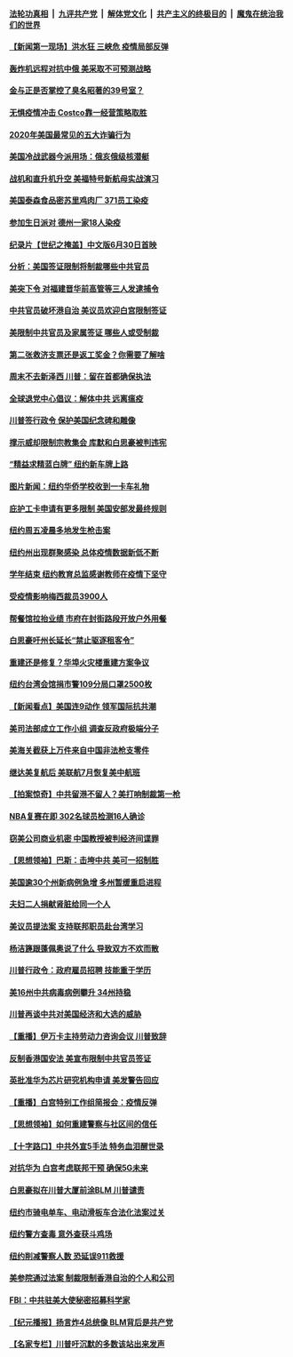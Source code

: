 

####  [法轮功真相](../../../../basic/blob/master/README.md?t=06282102) &nbsp;|&nbsp; [九评共产党](../../../../9ping.md/blob/master/README.md?t=06282102) &nbsp;|&nbsp; [解体党文化](../../../../jtdwh.md/blob/master/README.md?t=06282102)  &nbsp;|&nbsp; [共产主义的终极目的](../../../../gczydzjmd.md/blob/master/README.md?t=06282102) &nbsp;|&nbsp; [魔鬼在统治我们的世界](../../../../mgztzwmdsj.md/blob/master/README.md?t=06282102) 

#### [【新闻第一现场】洪水狂 三峡危 疫情局部反弹](../pages/nsc412/n12217350.md?t=06282102) 

#### [轰炸机远程对抗中俄 美采取不可预测战略](../pages/nsc412/n12205278.md?t=06282102) 

#### [金与正是否掌控了臭名昭著的39号室？](../pages/nsc412/n12217251.md?t=06282102) 

#### [无惧疫情冲击 Costco靠一经营策略取胜](../pages/nsc412/n12208222.md?t=06282102) 

#### [2020年美国最常见的五大诈骗行为](../pages/nsc412/n12216881.md?t=06282102) 

#### [美国冷战武器今派用场：俄亥俄级核潜艇](../pages/nsc412/n12216507.md?t=06282102) 

#### [战机和直升机升空 美福特号新航母实战演习](../pages/nsc412/n12216326.md?t=06282102) 

#### [美国泰森食品密苏里鸡肉厂 371员工染疫](../pages/nsc412/n12216590.md?t=06282102) 

#### [参加生日派对 德州一家18人染疫](../pages/nsc412/n12216533.md?t=06282102) 

#### [纪录片【世纪之掩盖】中文版6月30日首映](../pages/nsc412/n12216557.md?t=06282102) 

#### [分析：美国签证限制将制裁哪些中共官员](../pages/nsc412/n12216563.md?t=06282102) 

#### [美突下令 对福建晋华前高管等三人发逮捕令](../pages/nsc412/n12216296.md?t=06282102) 

#### [中共官员破坏港自治 美议员欢迎白宫限制签证](../pages/nsc412/n12216313.md?t=06282102) 

#### [美限制中共官员及家属签证 哪些人或受制裁](../pages/nsc412/n12216208.md?t=06282102) 

#### [第二张救济支票还是返工奖金？你需要了解啥](../pages/nsc412/n12216185.md?t=06282102) 

#### [周末不去新泽西 川普：留在首都确保执法](../pages/nsc412/n12216075.md?t=06282102) 

#### [全球退党中心倡议：解体中共 远离瘟疫](../pages/nsc412/n12214964.md?t=06282102) 

#### [川普签行政令 保护美国纪念碑和雕像](../pages/nsc412/n12216036.md?t=06282102) 

#### [撑示威却限制宗教集会 库默和白思豪被判违宪](../pages/nsc412/n12215498.md?t=06282102) 

#### [“精益求精蓝白牌”  纽约新车牌上路](../pages/nsc412/n12215514.md?t=06282102) 

#### [图片新闻：纽约华侨学校收到一卡车礼物](../pages/nsc412/n12215479.md?t=06282102) 

#### [庇护工卡申请有更多限制 美国安部发最终规则](../pages/nsc412/n12215484.md?t=06282102) 

#### [纽约周五凌晨多地发生枪击案](../pages/nsc412/n12215489.md?t=06282102) 

#### [纽约州出现群聚感染  总体疫情数据新低不断](../pages/nsc412/n12215492.md?t=06282102) 

#### [学年结束   纽约教育总监感谢教师在疫情下坚守](../pages/nsc412/n12215495.md?t=06282102) 

#### [受疫情影响梅西裁员3900人](../pages/nsc412/n12215504.md?t=06282102) 

#### [帮餐馆拉抬业绩 市府在封街路段开放户外用餐](../pages/nsc412/n12215506.md?t=06282102) 

#### [白思豪吁州长延长“禁止驱逐租客令”](../pages/nsc412/n12215511.md?t=06282102) 

#### [重建还是修复？华埠火灾楼重建方案争议](../pages/nsc412/n12215517.md?t=06282102) 

#### [纽约台湾会馆捐市警109分局口罩2500枚](../pages/nsc412/n12215522.md?t=06282102) 

#### [【新闻看点】美国连9动作 领军国际抗共潮](../pages/nsc412/n12215121.md?t=06282102) 

#### [美司法部成立工作小组 调查反政府极端分子](../pages/nsc412/n12215788.md?t=06282102) 

#### [美海关截获上万件来自中国非法枪支零件](../pages/nsc412/n12215668.md?t=06282102) 

#### [继达美复航后 美联航7月恢复美中航班](../pages/nsc412/n12215347.md?t=06282102) 

#### [【拍案惊奇】中共留港不留人？美打响制裁第一枪](../pages/nsc412/n12215438.md?t=06282102) 

#### [NBA复赛在即  302名球员检测16人确诊](../pages/nsc412/n12215540.md?t=06282102) 

#### [窃美公司商业机密 中国教授被判经济间谍罪](../pages/nsc412/n12215195.md?t=06282102) 

#### [【思想领袖】巴斯：击垮中共 美可一招制胜](../pages/nsc412/n12033990.md?t=06282102) 

#### [美国逾30个州新病例急增 多州暂缓重启进程](../pages/nsc412/n12215188.md?t=06282102) 

#### [夫妇二人捐献肾脏给同一个人](../pages/nsc412/n12215205.md?t=06282102) 

#### [美议员提法案 支持联邦职员赴台湾学习](../pages/nsc412/n12215108.md?t=06282102) 

#### [杨洁篪跟蓬佩奥说了什么 导致双方不欢而散](../pages/nsc412/n12214937.md?t=06282102) 

#### [川普行政令：政府雇员招聘 技能重于学历](../pages/nsc412/n12214994.md?t=06282102) 

#### [美16州中共病毒病例攀升 34州持稳](../pages/nsc412/n12214832.md?t=06282102) 

#### [川普再谈中共对美国经济和大选的威胁](../pages/nsc412/n12214917.md?t=06282102) 

#### [【重播】伊万卡主持劳动力咨询会议 川普致辞](../pages/nsc412/n12214370.md?t=06282102) 

#### [反制香港国安法 美宣布限制中共官员签证](../pages/nsc412/n12214505.md?t=06282102) 

#### [英批准华为芯片研究机构申请 美发警告回应](../pages/nsc412/n12214643.md?t=06282102) 

#### [【重播】白宫特别工作组简报会：疫情反弹](../pages/nsc412/n12214278.md?t=06282102) 

#### [【思想领袖】如何重建警察与社区间的信任](../pages/nsc412/n12214218.md?t=06282102) 

#### [【十字路口】中共外宣5手法 特务血泪醒世录](../pages/nsc412/n12212915.md?t=06282102) 

#### [对抗华为 白宫考虑联邦干预 确保5G未来](../pages/nsc412/n12214112.md?t=06282102) 

#### [白思豪拟在川普大厦前涂BLM 川普谴责](../pages/nsc412/n12213221.md?t=06282102) 

#### [纽约市骑电单车、电动滑板车合法化法案过关](../pages/nsc412/n12213199.md?t=06282102) 

#### [纽约警方查毒 意外查获斗鸡场](../pages/nsc412/n12213204.md?t=06282102) 

#### [纽约削减警察人数 恐延误911救援](../pages/nsc412/n12213202.md?t=06282102) 

#### [美参院通过法案 制裁限制香港自治的个人和公司](../pages/nsc412/n12212374.md?t=06282102) 

#### [FBI：中共驻美大使秘密招募科学家](../pages/nsc412/n12212753.md?t=06282102) 

#### [【纪元播报】扬言炸4总统像 BLM背后是共产党](../pages/nsc412/n12212843.md?t=06282102) 

#### [【名家专栏】川普吁沉默的多数该站出来发声](../pages/nsc412/n12211866.md?t=06282102) 

